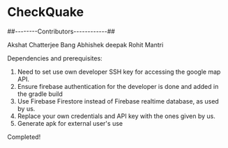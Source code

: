# CheckQuake


##--------Contributors------------##

Akshat Chatterjee
Bang Abhishek deepak
Rohit Mantri

Dependencies and prerequisites:
1) Need to set use own developer SSH key for accessing the google map API. 
2) Ensure firebase authentication for the developer is done and added in the gradle build
3) Use Firebase Firestore instead of Firebase realtime database, as used by us.
4) Replace your own credentials and API key with the ones given by us.
5) Generate apk for external user's use


Completed!
